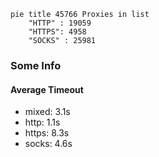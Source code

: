 
```mermaid
pie title 45766 Proxies in list
    "HTTP" : 19059
    "HTTPS": 4958
    "SOCKS" : 25981
```

### Some Info
#### Average Timeout

- mixed: 3.1s
- http: 1.1s
- https: 8.3s
- socks: 4.6s